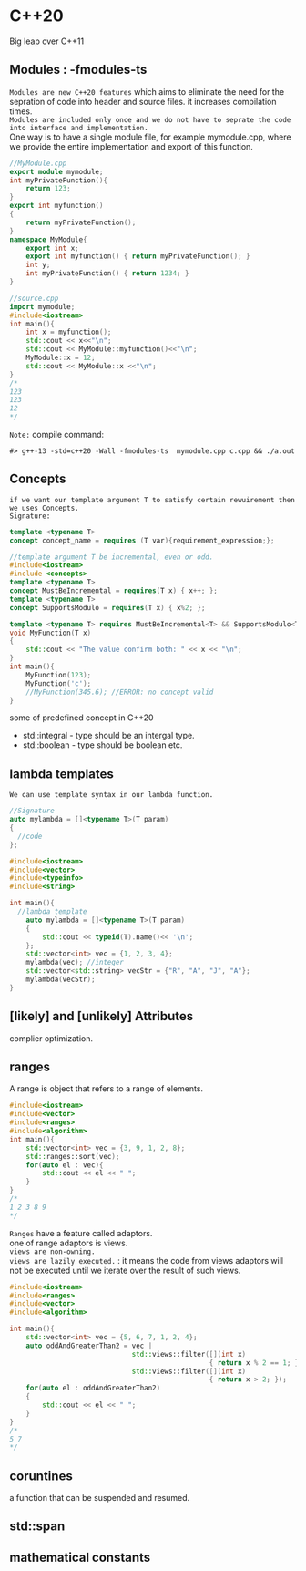 # C++20
Big leap over C++11
## Modules : -fmodules-ts
`Modules are new C++20 features` which aims to eliminate the need for the sepration of code into header and source files. it increases compilation times.<br>
`Modules are included only once and we do not have to seprate the code into interface and implementation.`<br>
One way is to have a single module file, for example mymodule.cpp, where we provide the entire implementation and export of this function.
```cpp
//MyModule.cpp
export module mymodule;
int myPrivateFunction(){
    return 123;
}
export int myfunction()
{
    return myPrivateFunction();
}
namespace MyModule{
    export int x;
    export int myfunction() { return myPrivateFunction(); }
    int y;
    int myPrivateFunction() { return 1234; }
}
```
```cpp
//source.cpp
import mymodule;
#include<iostream>
int main(){
    int x = myfunction();
    std::cout << x<<"\n";
    std::cout << MyModule::myfunction()<<"\n";
    MyModule::x = 12;
    std::cout << MyModule::x <<"\n";
}
/*
123
123
12
*/
```
`Note:` compile command:<bt>
```
#> g++-13 -std=c++20 -Wall -fmodules-ts  mymodule.cpp c.cpp && ./a.out
```
## Concepts
`if we want our template argument T to satisfy certain rewuirement then we uses Concepts.`<br>
`Signature:`
```cpp
template <typename T>
concept concept_name = requires (T var){requirement_expression;};
```
```cpp
//template argument T be incremental, even or odd.
#include<iostream>
#include <concepts>
template <typename T>
concept MustBeIncremental = requires(T x) { x++; };
template <typename T>
concept SupportsModulo = requires(T x) { x%2; };

template <typename T> requires MustBeIncremental<T> && SupportsModulo<T>
void MyFunction(T x)
{
    std::cout << "The value confirm both: " << x << "\n";
}
int main(){
    MyFunction(123);
    MyFunction('c');
    //MyFunction(345.6); //ERROR: no concept valid
}
```
some of predefined concept in C++20
- std::integral - type should be an intergal type.
- std::boolean - type should be boolean
etc.
## lambda templates
`We can use template syntax in our lambda function.`
```cpp
//Signature
auto mylambda = []<typename T>(T param)
{
  //code
};
```

```cpp
#include<iostream>
#include<vector>
#include<typeinfo>
#include<string>

int main(){
  //lambda template
    auto mylambda = []<typename T>(T param)
    {
        std::cout << typeid(T).name()<< '\n';
    };
    std::vector<int> vec = {1, 2, 3, 4};
    mylambda(vec); //integer
    std::vector<std::string> vecStr = {"R", "A", "J", "A"};
    mylambda(vecStr);
}
```
## [likely] and [unlikely] Attributes
complier optimization.
## ranges
A range is object that refers to a range of elements.
```cpp
#include<iostream>
#include<vector>
#include<ranges>
#include<algorithm>
int main(){
    std::vector<int> vec = {3, 9, 1, 2, 8};
    std::ranges::sort(vec);
    for(auto el : vec){
        std::cout << el << " ";
    }
}
/*
1 2 3 8 9
*/
```
`Ranges` have a feature called adaptors.<br>
one of range adaptors is views.<br>
`views are non-owning.`<br>
`views are lazily executed.` : it means the code from views adaptors will not be executed until we iterate over the result of such views.
```cpp
#include<iostream>
#include<ranges>
#include<vector>
#include<algorithm>

int main(){
    std::vector<int> vec = {5, 6, 7, 1, 2, 4};
    auto oddAndGreaterThan2 = vec |
                              std::views::filter([](int x)
                                                 { return x % 2 == 1; }) |
                              std::views::filter([](int x)
                                                 { return x > 2; });
    for(auto el : oddAndGreaterThan2)
    {
        std::cout << el << " ";
    }
}
/*
5 7
*/
```
## coruntines
a function that can be suspended and resumed.
## std::span
## mathematical constants
